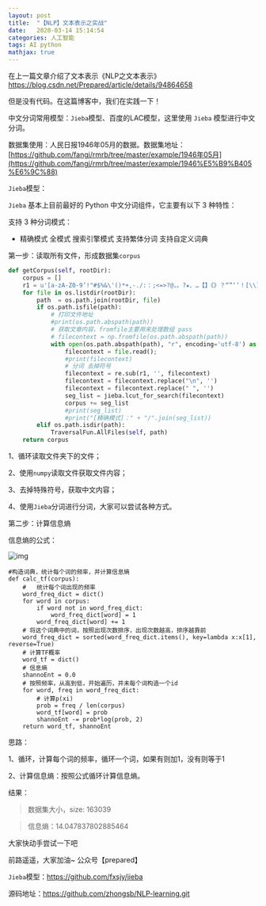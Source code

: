 ```yaml
---
layout: post
title:  "【NLP】文本表示之实战"
date:   2020-03-14 15:14:54
categories: 人工智能
tags: AI python
mathjax: true
---
```



在上一篇文章介绍了文本表示《NLP之文本表示》<https://blog.csdn.net/Prepared/article/details/94864658>

但是没有代码。在这篇博客中，我们在实践一下！




中文分词常用模型：`Jieba`模型、百度的LAC模型，这里使用 `Jieba` 模型进行中文分词。

数据集使用：人民日报1946年05月的数据。数据集地址：[https://github.com/fangj/rmrb/tree/master/example/1946年05月](https://github.com/fangj/rmrb/tree/master/example/1946%E5%B9%B405%E6%9C%88)



`Jieba`模型：

`Jieba` 基本上目前最好的 Python 中文分词组件，它主要有以下 3 种特性：

支持 3 种分词模式：

- 精确模式
  全模式
  搜索引擎模式
  支持繁体分词
  支持自定义词典



第一步：读取所有文件，形成数据集`corpus`



```python
def getCorpus(self, rootDir):
    corpus = []
    r1 = u'[a-zA-Z0-9’!"#$%&\'()*+,-./:：;<=>?@，。?★、…【】《》？“”‘’！[\\]^_`{|}~]+'  # 用户也可以在此进行自定义过滤字符
    for file in os.listdir(rootDir):
        path  = os.path.join(rootDir, file)
        if os.path.isfile(path):
            # 打印文件地址
            #print(os.path.abspath(path))
            # 获取文章内容，fromfile主要用来处理数组 pass
            # filecontext = np.fromfile(os.path.abspath(path))
            with open(os.path.abspath(path), "r", encoding='utf-8') as file:
                filecontext = file.read();
                #print(filecontext)
                # 分词 去掉符号
                filecontext = re.sub(r1, '', filecontext)
                filecontext = filecontext.replace("\n", '')
                filecontext = filecontext.replace(" ", '')
                seg_list = jieba.lcut_for_search(filecontext)
                corpus += seg_list
                #print(seg_list)
                #print("[精确模式]：" + "/".join(seg_list))
        elif os.path.isdir(path):
            TraversalFun.AllFiles(self, path)
    return corpus
```



1、循环读取文件夹下的文件；

2、使用`numpy`读取文件获取文件内容；

3、去掉特殊符号，获取中文内容；

4、使用`Jieba`分词进行分词，大家可以尝试各种方式。

第二步：计算信息熵

信息熵的公式：

![img](https://pic4.zhimg.com/v2-a9f081eff039a7e65f51515d4aacb34b_b.png)

```
#构造词典，统计每个词的频率，并计算信息熵
def calc_tf(corpus):
    #   统计每个词出现的频率
    word_freq_dict = dict()
    for word in corpus:
        if word not in word_freq_dict:
            word_freq_dict[word] = 1
        word_freq_dict[word] += 1
    # 将这个词典中的词，按照出现次数排序，出现次数越高，排序越靠前
    word_freq_dict = sorted(word_freq_dict.items(), key=lambda x:x[1], reverse=True)
    # 计算TF概率
    word_tf = dict()
    # 信息熵
    shannoEnt = 0.0
    # 按照频率，从高到低，开始遍历，并未每个词构造一个id
    for word, freq in word_freq_dict:
        # 计算p(xi)
        prob = freq / len(corpus)
        word_tf[word] = prob
        shannoEnt -= prob*log(prob, 2)
    return word_tf, shannoEnt
```

思路：

1、循环，计算每个词的频率，循环一个词，如果有则加1，没有则等于1

2、计算信息熵：按照公式循环计算信息熵。



结果：

> 数据集大小，size: 163039

> 信息熵：14.047837802885464



大家快动手尝试一下吧



前路遥遥，大家加油~ 公众号【prepared】

`Jieba`模型：https://github.com/fxsjy/jieba

源码地址：https://github.com/zhongsb/NLP-learning.git
